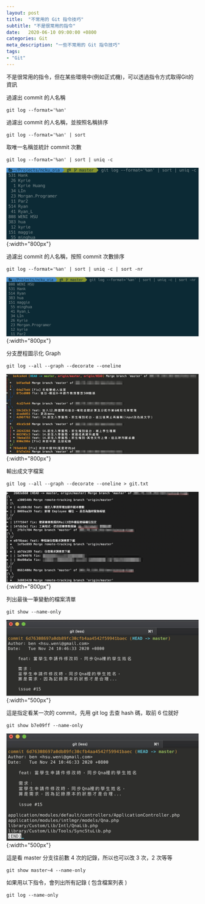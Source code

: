 ```yaml
---
layout: post
title:  "不常用的 Git 指令技巧"
subtitle: "不是很常用的指令"
date:   2020-06-10 09:00:00 +0800
categories: Git
meta_description: "一些不常用的 Git 指令技巧"
tags:
- "Git"
---
```


不是很常用的指令，但在某些環境中(例如正式機)，可以透過指令方式取得Git的資訊

過濾出 commit 的人名稱

`git log --format='%an'`

過濾出 commit 的人名稱，並按照名稱排序

`git log --format='%an' | sort`

取唯一名稱並統計 commit 次數

`git log --format='%an' | sort | uniq -c`

![Untitled](/images/2020-06-10/2020-06-10-01.png){:width="800px"}


過濾出 commit 的人名稱，按照 commit 次數排序

`git log --format='%an' | sort | uniq -c | sort -nr`

![Untitled](/images/2020-06-10/2020-06-10-02.png){:width="800px"}

分支歷程圖示化 Graph

`git log --all --graph --decorate --oneline`

![Untitled](/images/2020-06-10/2020-06-10-03.png){:width="800px"}

輸出成文字檔案

`git log --all --graph --decorate --oneline > git.txt`

![Untitled](/images/2020-06-10/2020-06-10-04.png){:width="800px"}

列出最後一筆變動的檔案清單

`git show --name-only`

![Untitled](/images/2020-06-10/2020-06-10-05.jpg){:width="500px"}

這是指定看某一次的 commit，先用 git log 去查 hash 碼，取前 6 位就好

`git show b7e09ff --name-only`

![Untitled](/images/2020-06-10/2020-06-10-06.jpg){:width="500px"}

這是看 master 分支往前數 4 次的記錄，所以也可以改 3 次，2 次等等

`git show master~4 --name-only`

如果用以下指令，會列出所有記錄 ( 包含檔案列表 )

`git log --name-only`